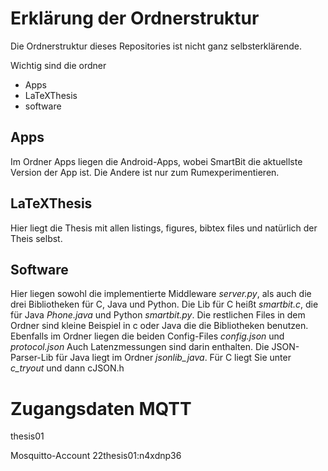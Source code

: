 # Erklärung der Ordnerstruktur

Die Ordnerstruktur dieses Repositories ist nicht ganz selbsterklärende.

Wichtig sind die ordner

- Apps
- LaTeXThesis
- software

## Apps

Im Ordner Apps liegen die Android-Apps, wobei SmartBit die aktuellste Version der App ist. Die Andere ist nur zum Rumexperimentieren.

## LaTeXThesis

Hier liegt die Thesis mit allen listings, figures, bibtex files und natürlich der Theis selbst.

## Software

Hier liegen sowohl die implementierte Middleware *server.py*, als auch die drei Bibliotheken für C, Java und Python.
Die Lib für C heißt *smartbit.c*, die für Java *Phone.java* und Python *smartbit.py*.
Die restlichen Files in dem Ordner sind kleine Beispiel in c oder Java die die Bibliotheken benutzen.
Ebenfalls im Ordner liegen die beiden Config-Files *config.json* und *protocol.json*
Auch Latenzmessungen sind darin enthalten.
Die JSON-Parser-Lib für Java liegt im Ordner *jsonlib_java*. Für C liegt Sie unter *c_tryout* und dann cJSON.h

# Zugangsdaten MQTT

thesis01

Mosquitto-Account
22thesis01:n4xdnp36
